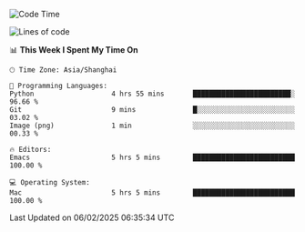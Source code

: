 <!--START_SECTION:waka-->
![Code Time](http://img.shields.io/badge/Code%20Time-2%2C510%20hrs%2044%20mins-blue)

![Lines of code](https://img.shields.io/badge/From%20Hello%20World%20I%27ve%20Written-335.2%20thousand%20lines%20of%20code-blue)

📊 **This Week I Spent My Time On** 

```text
🕑︎ Time Zone: Asia/Shanghai

💬 Programming Languages: 
Python                   4 hrs 55 mins       ████████████████████████░   96.66 % 
Git                      9 mins              █░░░░░░░░░░░░░░░░░░░░░░░░   03.02 % 
Image (png)              1 min               ░░░░░░░░░░░░░░░░░░░░░░░░░   00.33 % 

🔥 Editors: 
Emacs                    5 hrs 5 mins        █████████████████████████   100.00 % 

💻 Operating System: 
Mac                      5 hrs 5 mins        █████████████████████████   100.00 % 
```


 Last Updated on 06/02/2025 06:35:34 UTC
<!--END_SECTION:waka-->
